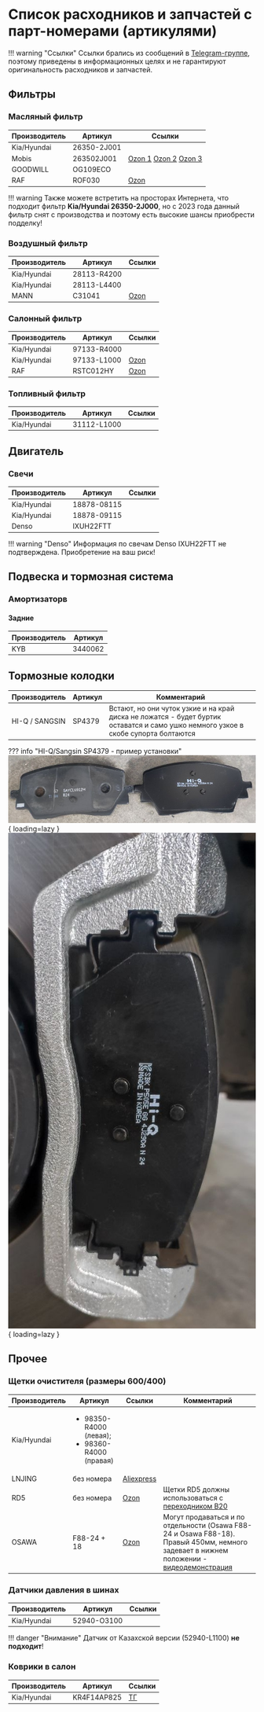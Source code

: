 # Список расходников и запчастей с парт-номерами (артикулями)

!!! warning "Ссылки"
    Ссылки брались из сообщений в [Telegram-группе](https://t.me/Kia_Sportage_5_Turbo), поэтому приведены в информационных целях и не гарантируют оригинальность расходников и запчастей.

## Фильтры
### Масляный фильтр

| Производитель | Артикул   | Ссылки |
|---|---|---|
| Kia/Hyundai | 26350-2J001 | |
| Mobis | 263502J001 | [Ozon 1](https://ozon.ru/t/4eeSU93)  [Ozon 2](https://ozon.ru/t/1GiNefD) [Ozon 3](https://ozon.ru/t/GNhCXIt) | 
| GOODWILL | OG109ECO | |
| RAF | ROF030 | [Ozon](https://ozon.ru/t/dhkzJOt )|


!!! warning
    Также можете встретить на просторах Интернета, что подходит фильтр **Kia/Hyundai 26350-2J000**, но с 2023 года данный фильтр снят с производства и поэтому есть высокие шансы приобрести подделку!

### Воздушный фильтр

| Производитель | Артикул   | Ссылки |
|---|---|---|
| Kia/Hyundai | 28113-R4200 | |
| Kia/Hyundai | 28113-L4400 | |
| MANN | C31041 | [Ozon](https://ozon.ru/t/WfhnjMy) | 

### Салонный фильтр

| Производитель | Артикул   | Ссылки |
|---|---|---|
| Kia/Hyundai | 97133-R4000 | |
| Kia/Hyundai | 97133-L1000 |[Ozon](https://ozon.ru/t/M44a7ZG) |
| RAF | RSTC012HY | [Ozon](https://ozon.ru/t/WNN3ecS) |

### Топливный фильтр

| Производитель | Артикул   | Ссылки |
|---|---|---|
| Kia/Hyundai | 31112-L1000  | |

## Двигатель
### Свечи
| Производитель | Артикул   | Ссылки |
|---|---|---|
| Kia/Hyundai | 18878-08115 | |
| Kia/Hyundai | 18878-09115 | |
| Denso |  IXUH22FTT||

!!! warning "Denso"
    Информация по свечам Denso IXUH22FTT не подтверждена. Приобретение на ваш риск!


## Подвеска и тормозная система

### Амортизаторв
#### Задние
| Производитель | Артикул   |
|---|---|
| KYB | 3440062 |

## Тормозные колодки
| Производитель | Артикул | Комментарий |
|---|---|---|
| HI-Q / SANGSIN | SP4379 | Встают, но они чуток узкие и на край диска не ложатся - будет буртик оставатся и само ушко немного узкое в скобе супорта болтаются|

??? info "HI-Q/Sangsin SP4379 - пример установки"
    ![Image title](../images/HI-Q_SANGSIN_SP4379-1.jpg){ loading=lazy }
    ![Image title](../images/HI-Q_SANGSIN_SP4379-2.jpg){ loading=lazy }

## Прочее
### Щетки очистителя (размеры 600/400)

| Производитель | Артикул | Ссылки | Комментарий|
|---|---|---| --- |
| Kia/Hyundai | <ul><li> 98350-R4000 (левая); <br> <li> 98360-R4000  (правая) </ul> | | |
| LNJING | без номера | [Aliexpress](https://aliexpress.ru/item/1005009068323895.html) | |
|RD5| без номера |[Ozon](https://ozon.ru/t/h1orqeG)| Щетки RD5 должны использоваться с [переходником B20](../expluatation/accessories.md)|
| OSAWA | F88-24 + 18 | [Ozon](https://ozon.ru/t/dQ7Kq08)| Могут продаваться и по отдельности (Osawa F88-24 и Osawa F88-18). Правый 450мм, немного задевает в нижнем положении - [видеодемонстрация](https://t.me/Kia_Sportage_5_Turbo/36159/117977?single) |
 
### Датчики давления в шинах

| Производитель | Артикул | Ссылки |
|---|---|---|
| Kia/Hyundai | 52940-O3100 | |

!!! danger "Внимание"
    Датчик от Казахской версии (52940-L1100) **не подходит**!

### Коврики в салон

| Производитель | Артикул | Ссылки |
|---|---|---|
| Kia/Hyundai | KR4F14AP825 | [ТГ](https://t.me/Kia_Sportage_5_Turbo/36159/117860)|


